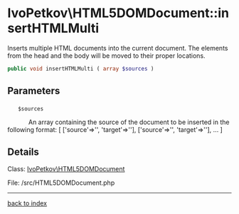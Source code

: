 # IvoPetkov\HTML5DOMDocument::insertHTMLMulti

Inserts multiple HTML documents into the current document. The elements from the head and the body will be moved to their proper locations.

```php
public void insertHTMLMulti ( array $sources )
```

## Parameters

&nbsp;&nbsp;&nbsp;&nbsp;&nbsp;&nbsp;`$sources`

&nbsp;&nbsp;&nbsp;&nbsp;&nbsp;&nbsp;&nbsp;&nbsp;&nbsp;&nbsp;&nbsp;&nbsp;An array containing the source of the document to be inserted in the following format: [ ['source'=>'', 'target'=>''], ['source'=>'', 'target'=>''], ... ]

## Details

Class: [IvoPetkov\HTML5DOMDocument](ivopetkov.html5domdocument.class.md)

File: /src/HTML5DOMDocument.php

---

[back to index](index.md)

